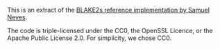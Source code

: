 This is an extract of the [BLAKE2s reference implementation by  Samuel Neves](https://github.com/BLAKE2/BLAKE2/tree/master/ref).

The code is triple-licensed under the CC0, the OpenSSL Licence, or the Apache Public License 2.0. For simplicity, we chose CC0.

